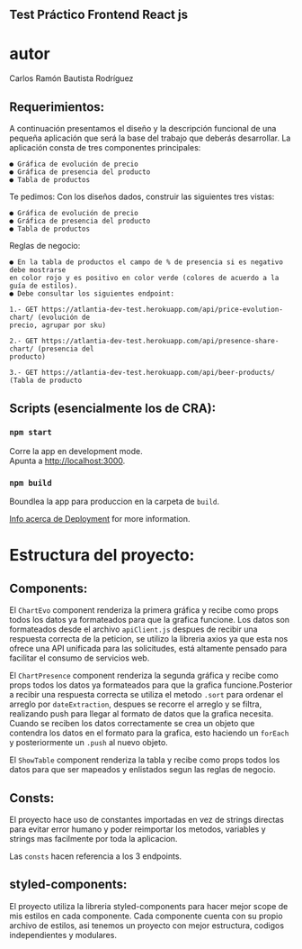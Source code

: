 ## Test Práctico Frontend React js

# autor

Carlos Ramón Bautista Rodríguez

## Requerimientos:

A continuación presentamos el diseño y la descripción funcional de una pequeña aplicación
que será la base del trabajo que deberás desarrollar. La aplicación consta de tres
componentes principales:

    ● Gráfica de evolución de precio
    ● Gráfica de presencia del producto
    ● Tabla de productos

Te pedimos: Con los diseños dados, construir las siguientes tres vistas:

    ● Gráfica de evolución de precio
    ● Gráfica de presencia del producto
    ● Tabla de productos

Reglas de negocio:

    ● En la tabla de productos el campo de % de presencia si es negativo debe mostrarse
    en color rojo y es positivo en color verde (colores de acuerdo a la guía de estilos).
    ● Debe consultar los siguientes endpoint:

    1.- GET https://atlantia-dev-test.herokuapp.com/api/price-evolution-chart/ (evolución de
    precio, agrupar por sku)

    2.- GET https://atlantia-dev-test.herokuapp.com/api/presence-share-chart/ (presencia del
    producto)

    3.- GET https://atlantia-dev-test.herokuapp.com/api/beer-products/ (Tabla de producto

## Scripts (esencialmente los de CRA):

### `npm start`

Corre la app en development mode.<br />
Apunta a [http://localhost:3000](http://localhost:3000).

### `npm build`

Boundlea la app para produccion en la carpeta de `build`.

[Info acerca de Deployment](https://facebook.github.io/create-react-app/docs/deployment) for more information.

# Estructura del proyecto:

## Components:

El `ChartEvo` component renderiza la primera gráfica y recibe como props todos los datos ya formateados para que la grafica funcione.
Los datos son formateados desde el archivo `apiClient.js` despues de recibir una respuesta correcta de la peticion, se utilizo la libreria axios ya que esta nos ofrece una API unificada para las solicitudes, está altamente pensado para facilitar el consumo de servicios web.


El `ChartPresence` component renderiza la segunda gráfica y recibe como props todos los datos ya formateados para que la grafica funcione.Posterior a recibir una respuesta correcta se utiliza el metodo  `.sort` para ordenar el arreglo por `dateExtraction`, despues se recorre el arreglo y se filtra, realizando push para llegar al formato de datos que la grafica necesita. Cuando se reciben los datos correctamente se crea un objeto que contendra los datos en el formato para la grafica, esto haciendo un `forEach` y posteriormente un `.push` al nuevo objeto.

El `ShowTable` component renderiza la tabla y recibe como props todos los datos para que ser mapeados y enlistados segun las reglas de negocio.

## Consts:

El proyecto hace uso de constantes importadas en vez de strings directas para evitar error humano y poder reimportar los metodos, variables y strings mas facilmente por toda la aplicacion.

Las `consts` hacen referencia a los 3 endpoints.

## styled-components:

El proyecto utiliza la libreria styled-components para hacer mejor scope de mis estilos en cada componente.
Cada componente cuenta con su propio archivo de estilos, asi tenemos un proyecto con mejor estructura, codigos independientes y modulares.



